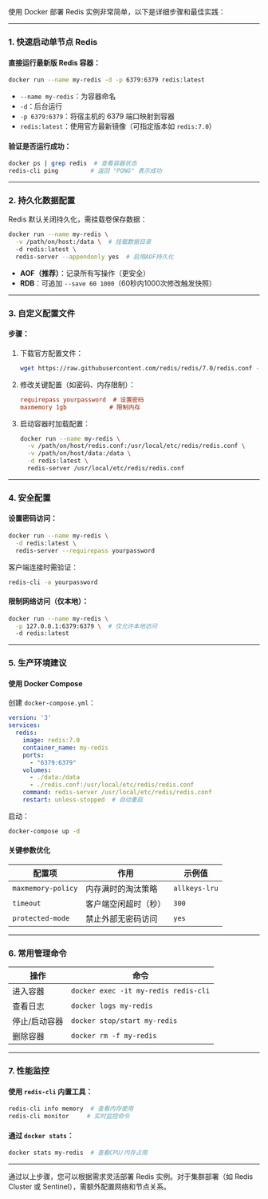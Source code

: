 使用 Docker 部署 Redis 实例非常简单，以下是详细步骤和最佳实践：

---

### **1. 快速启动单节点 Redis**
#### 直接运行最新版 Redis 容器：
```bash
docker run --name my-redis -d -p 6379:6379 redis:latest
```
- `--name my-redis`：为容器命名  
- `-d`：后台运行  
- `-p 6379:6379`：将宿主机的 6379 端口映射到容器  
- `redis:latest`：使用官方最新镜像（可指定版本如 `redis:7.0`）

#### 验证是否运行成功：
```bash
docker ps | grep redis  # 查看容器状态
redis-cli ping         # 返回 "PONG" 表示成功
```

---

### **2. 持久化数据配置**
Redis 默认关闭持久化，需挂载卷保存数据：
```bash
docker run --name my-redis \
  -v /path/on/host:/data \  # 挂载数据目录
  -d redis:latest \
  redis-server --appendonly yes  # 启用AOF持久化
```
- **AOF（推荐）**：记录所有写操作（更安全）  
- **RDB**：可追加 `--save 60 1000`（60秒内1000次修改触发快照）

---

### **3. 自定义配置文件**
#### 步骤：
1. 下载官方配置文件：
   ```bash
   wget https://raw.githubusercontent.com/redis/redis/7.0/redis.conf -O /path/on/host/redis.conf
   ```
2. 修改关键配置（如密码、内存限制）：
   ```ini
   requirepass yourpassword  # 设置密码
   maxmemory 1gb            # 限制内存
   ```
3. 启动容器时加载配置：
   ```bash
   docker run --name my-redis \
     -v /path/on/host/redis.conf:/usr/local/etc/redis/redis.conf \
     -v /path/on/host/data:/data \
     -d redis:latest \
     redis-server /usr/local/etc/redis/redis.conf
   ```

---

### **4. 安全配置**
#### 设置密码访问：
```bash
docker run --name my-redis \
  -d redis:latest \
  redis-server --requirepass yourpassword
```
客户端连接时需验证：
```bash
redis-cli -a yourpassword
```

#### 限制网络访问（仅本地）：
```bash
docker run --name my-redis \
  -p 127.0.0.1:6379:6379 \  # 仅允许本地访问
  -d redis:latest
```

---

### **5. 生产环境建议**
#### **使用 Docker Compose**
创建 `docker-compose.yml`：
```yaml
version: '3'
services:
  redis:
    image: redis:7.0
    container_name: my-redis
    ports:
      - "6379:6379"
    volumes:
      - ./data:/data
      - ./redis.conf:/usr/local/etc/redis/redis.conf
    command: redis-server /usr/local/etc/redis/redis.conf
    restart: unless-stopped  # 自动重启
```
启动：
```bash
docker-compose up -d
```

#### **关键参数优化**
| 配置项                | 作用                          | 示例值              |
|-----------------------|-----------------------------|--------------------|
| `maxmemory-policy`    | 内存满时的淘汰策略             | `allkeys-lru`      |
| `timeout`             | 客户端空闲超时（秒）           | `300`              |
| `protected-mode`      | 禁止外部无密码访问             | `yes`              |

---

### **6. 常用管理命令**
| 操作                  | 命令                          |
|-----------------------|-----------------------------|
| 进入容器               | `docker exec -it my-redis redis-cli` |
| 查看日志               | `docker logs my-redis`       |
| 停止/启动容器          | `docker stop/start my-redis` |
| 删除容器               | `docker rm -f my-redis`      |

---

### **7. 性能监控**
#### 使用 `redis-cli` 内置工具：
```bash
redis-cli info memory  # 查看内存使用
redis-cli monitor     # 实时监控命令
```
#### 通过 `docker stats`：
```bash
docker stats my-redis  # 查看CPU/内存占用
```

---

通过以上步骤，您可以根据需求灵活部署 Redis 实例。对于集群部署（如 Redis Cluster 或 Sentinel），需额外配置网络和节点关系。